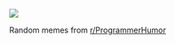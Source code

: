 ![](https://preview.redd.it/4afom72b80kf1.png?width=640&crop=smart&auto=webp&s=5a528166b302c2351e96b7313030c330fd91aea8)

 Random memes from [r/ProgrammerHumor](https://www.reddit.com/r/ProgrammerHumor/)
